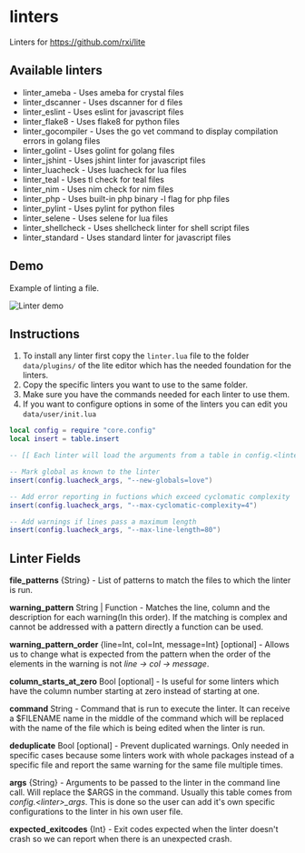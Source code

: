 # linters
Linters for https://github.com/rxi/lite

## Available linters

* linter\_ameba - Uses ameba for crystal files
* linter\_dscanner - Uses dscanner for d files
* linter\_eslint - Uses eslint for javascript files
* linter\_flake8 - Uses flake8 for python files
* linter\_gocompiler - Uses the go vet command to display compilation errors in golang files
* linter\_golint - Uses golint for golang files
* linter\_jshint - Uses jshint linter for javascript files
* linter\_luacheck - Uses luacheck for lua files
* linter\_teal - Uses tl check for teal files
* linter\_nim - Uses nim check for nim files
* linter\_php - Uses built-in php binary -l flag for php files
* linter\_pylint - Uses pylint for python files
* linter\_selene - Uses selene for lua files
* linter\_shellcheck - Uses shellcheck linter for shell script files
* linter\_standard - Uses standard linter for javascript files

## Demo

Example of linting a file.

![Linter demo](/linter_demo.gif)

## Instructions

1. To install any linter first copy the `linter.lua` file to the folder
`data/plugins/` of the lite editor which has the needed foundation for the linters.
2. Copy the specific linters you want to use to the same folder.
3. Make sure you have the commands needed for each linter to use them.
4. If you want to configure options in some of the linters you can edit you `data/user/init.lua`

```lua
local config = require "core.config"
local insert = table.insert

-- [[ Each linter will load the arguments from a table in config.<linter_name>_args ]]

-- Mark global as known to the linter
insert(config.luacheck_args, "--new-globals=love")

-- Add error reporting in fuctions which exceed cyclomatic complexity
insert(config.luacheck_args, "--max-cyclomatic-complexity=4")

-- Add warnings if lines pass a maximum length
insert(config.luacheck_args, "--max-line-length=80")
```

## Linter Fields

**file\_patterns** {String} - List of patterns to match the files to which the
linter is run.

**warning\_pattern** String | Function - Matches the line, column and the
description for each warning(In this order). If the matching is complex and
cannot be addressed with a pattern directly a function can be used.

**warning\_pattern\_order** {line=Int, col=Int, message=Int} [optional] - Allows us
to change what is expected from the pattern when the order of the elements in
the warning is not _line -> col -> message_.

**column\_starts\_at\_zero** Bool [optional] - Is useful for some linters which have
the column number starting at zero instead of starting at one.

**command** String - Command that is run to execute the linter. It can receive a
$FILENAME name in the middle of the command which will be replaced with the name
of the file which is being edited when the linter is run.

**deduplicate** Bool [optional] - Prevent duplicated warnings. Only needed in
specific cases because some linters work with whole packages instead of a
specific file and report the same warning for the same file multiple times.

**args** {String} - Arguments to be passed to the linter in the command
line call. Will replace the $ARGS in the command. Usually this table comes from
_config.\<linter\>\_args_. This is done so the user can add it's own specific
configurations to the linter in his own user file.

**expected\_exitcodes** {Int} - Exit codes expected when the linter doesn't crash
so we can report when there is an unexpected crash.
